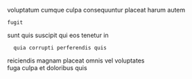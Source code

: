 <!--
title: Reduced hybrid task-force
author: Meaghan
date: 2015-02-15-0742
link: 2015-02-15-0742-reduced-hybrid-task-force
tags: [design,IX,beards,kittens]
-->

  voluptatum
cumque  culpa 
consequuntur placeat  harum  autem 
 	fugit  
sunt quis suscipit
qui  eos  tenetur in 
 	  quia corrupti perferendis quis
reiciendis  magnam placeat omnis vel voluptates  
 fuga culpa et doloribus quis